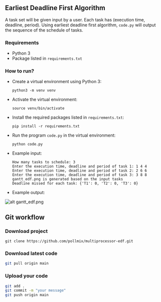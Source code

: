 ## Earliest Deadline First Algorithm
A task set will be given input by a user. 
Each task has (execution time, deadline, period). 
Using earliest deadline first algorithm, `code.py` will 
output the sequence of the schedule of tasks.

### Requirements
- Python 3
- Package listed in `requirements.txt`

### How to run?
- Create a virtual environment using Python 3:
    ```
    python3 -m venv venv
    ```
- Activate the virtual environment:
    ```
    source venv/bin/activate
    ```
- Install the required packages listed in `requirements.txt`:
    ```
    pip install -r requirements.txt
    ```
- Run the program `code.py` in the virtual environment:
    ```
    python code.py
    ```
- Example input:
    ```
    How many tasks to schedule: 3
    Enter the execution time, deadline and period of task 1: 1 4 4
    Enter the execution time, deadline and period of task 2: 2 6 6
    Enter the execution time, deadline and period of task 3: 3 8 8
    gantt_edf.png is generated based on the input tasks
    Deadline missed for each task: {'T1': 0, 'T2': 0, 'T3': 0}
    ```
- Example output:
  
![alt gantt_edf.png](gantt_edf.png)

## Git workflow

### Download project
```git
git clone https://github.com/pollmix/multiprocessor-edf.git
```

### Download latest code
```bash
git pull origin main
```

### Upload your code
```bash
git add .
git commit -m "your message"
git push origin main
```
